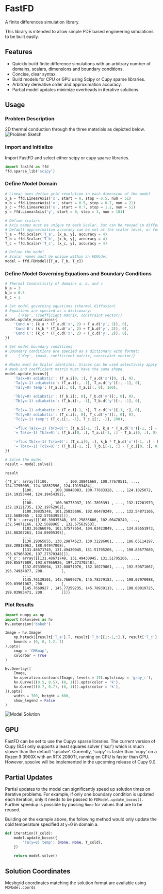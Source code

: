 # FastFD
A finite differences simulation library.

This library is intended to allow simple PDE based engineering simulations to be built easily.

## Features
 * Quickly build finite difference simulations with an arbitrary number of domains, scalars, dimensions and boundary conditions.
 * Concise, clear syntax.
 * Build models for CPU or GPU using Scipy or Cupy sparse libraries.
 * Arbitrary derivative order and approximation accuracy.
 * Partial model updates minimize overheads in iterative solutions.

## Usage
### Problem Description
2D thermal conduction through the three materials as depicted below.
![Problem Sketch](./docs/readme/problem_sketch.svg "Problem Sketch")

### Import and Initialize
Import FastFD and select either scipy or cupy sparse libraries.
```python
import fastfd as ffd
ffd.sparse_lib('scipy')
```

### Define Model Domain
```python
# Linear axes define grid resolution in each dimension of the model
x_a = ffd.LinearAxis('x', start = 0, stop = 0.5, num = 51)
x_b = ffd.LinearAxis('x', start = 0.5, stop = 0.7, num = 21)
x_c = ffd.LinearAxis('x', start = 0.7, stop = 1.2, num = 51)
y = ffd.LinearAxis('y', start = 0, stop = 1, num = 101)

# Define scalars
# Axis names must be unique to each Scalar, but can be reused in different scalars.
# Default approximation accuracy can be set at the scalar level, or for individual derivitive calls
T_a = ffd.Scalar('T_a', [x_a, y], accuracy = 4)
T_b = ffd.Scalar('T_b', [x_b, y], accuracy = 4)
T_c = ffd.Scalar('T_c', [x_c, y], accuracy = 4)

# Define the model
# Scalar names must be unique within an FDModel
model = ffd.FDModel([T_a, T_b, T_c])
```

### Define Model Governing Equations and Boundary Conditions
```python
# Thermal Conductivity of domains a, b, and c
k_a = 3
k_b = 0.5
k_c = 1

# Set model governing equations (thermal diffusion)
# Equations are specied as a dictionary:
#     {'Key', (coefficient matrix, constraint vector)}
model.update_equations({
    'Cond A': (k_a * (T_a.d('x', 2) + T_a.d('y', 2)), 0),
    'Cond B': (k_b * (T_b.d('x', 2) + T_b.d('y', 2)), 0),
    'Cond C': (k_c * (T_c.d('x', 2) + T_c.d('y', 2)), 0),
})

# Set model boundary conditions
# Boundary conditions are specied as a dictionary with format:
#     {'Key', (mask, coefficient matrix, constraint vector)}
    
# Masks must be Scalar identites. Slices can be used selectively apply boundary conditions. Each
# mask and coefficient matrix must have the same shape.
model.update_bocos({
    'Ta(x=0) adiabatic': (T_a.i[0, :], T_a.d('x')[0, :], 0),
    'Ta(y=-1) adiabatic': (T_a.i[:, -1], T_a.d('y')[:, -1], 0),
    'Ta(y=0) temp': (T_a.i[:, 0], T_a.i[:, 0], 100),
    
    'Tb(y=0) adiabatic': (T_b.i[:, 0], T_b.d('y')[:, 0], 0),
    'Tb(y=-1) adiabatic': (T_b.i[:, -1], T_b.d('y')[:, -1], 0),
    
    'Tc(x=-1) adiabatic': (T_c.i[-1, :], T_c.d('x')[-1, :], 0),
    'Tc(y=0) adiabatic': (T_c.i[:, 0], T_c.d('y')[:, 0], 0),
    'Tc(y=-1) temp': (T_c.i[:, -1], T_c.i[:, -1], 200),
    
    '=flux Ta(x=-1) Tb(x=0)': (T_a.i[-1, :], k_a * T_a.d('x')[-1, :] - k_b * T_b.d('x')[0, :], 0),
    '= Ta(x=-1) Tb(x=0)': (T_b.i[0, :], T_a.i[-1, :] - T_b.i[0, :], 0),
    
    '=flux Tb(x=-1) Tc(x=0)': (T_c.i[0, :], k_b * T_b.d('x')[-1, :] - k_c * T_c.d('x')[0, :], 0),
    '= Tb(x=-1) Tc(x=0)': (T_b.i[-1, :], T_b.i[-1, :] - T_c.i[0, :], 0),
})

# Solve the model
result = model.solve()

result
```

```
{'T_a': array([[100.        , 100.38841668, 100.77670511, ..., 124.1795005, 124.18852596, 124.19153484],
        [100.        , 100.38848083, 100.77683328, ..., 124.1825072, 124.19153444, 124.19454392],
        ...,
        [100.        , 100.96773937, 101.7895391 , ..., 132.17201979, 132.19121735, 132.19762902],
        [100.30835348, 101.25835606, 102.06470249, ..., 132.54871166, 132.5688965 , 132.57563953]]),
 'T_b': array([[100.30835348, 101.25835606, 102.06470249, ..., 132.54871166, 132.5688965 , 132.57563953],
        [103.36366076, 103.57577554, 104.03423849, ..., 134.85551973, 134.88207261, 134.89095395],
        ...,
        [130.29065855, 130.29874523, 130.32296001, ..., 186.65114197, 188.20818963, 188.94947008],
        [131.48671749, 131.49430945, 131.51705206, ..., 190.85577689, 193.67966926, 197.27370348]]),
 'T_c': array([[131.48671749, 131.49430945, 131.51705206, ..., 190.85577689, 193.67966926, 197.27370348],
        [132.07335094, 132.08071976, 132.10279801, ..., 192.59871067, 195.74934077, 200.        ],
        ...,
        [145.76139301, 145.76699276, 145.78379182, ..., 198.07970988, 199.03961067, 200.        ],
        [145.7669927 , 145.77259235, 145.78939113, ..., 198.08019725, 199.03985471, 200.        ]])}
```

### Plot Results
```python
import numpy as np
import holoviews as hv
hv.extension('bokeh')

Image = hv.Image(
    np.hstack([result['T_a'].T, result['T_b'][1:-1,:].T, result['T_c'].T])[::-1,:],
    bounds = (0, 0, 1.2, 1)
).opts(
    cmap = 'CMRmap',
    colorbar = True
)

hv.Overlay([
    Image,
    hv.operation.contours(Image, levels = 15).opts(cmap = 'gray_r'),
    hv.Curve(((0.5, 0.5), (0, 1))).opts(color = 'k'),
    hv.Curve(((0.7, 0.7), (0, 1))).opts(color = 'k'),
]).opts(
    width = 700, height = 600,
    show_legend = False
)
```
![Model Solution](./docs/readme/model_solution.png "Example Problem Solution")

## GPU
FastFD can be set to use the Cupyx sparse libraries. The current version of Cupy (8.5) only supports a least squares
solver ('lsqr') which is much slower than the default 'spsolve'. Currently, 'scipy' is faster than 'cupy' on a Ryzen 9 3900X
with an RTX 2080Ti, running on CPU is faster than GPU. However, spsolve will be implemented in the upcoming release of Cupy 9.0.

## Partial Updates
Partial updates to the model can significantly speed up solution times on iterative problems. For example, if only one boundary
condition is updated each iteration, only it needs to be passed to `FDModel.update_bocos()`. Further speedup is possible by passing
`None` for values that are to be reused.

Building on the example above, the following method would only update the cold temperature specified at y=0 in domain a.

```python
def iteration(T_cold):
    model.update_bocos({
        'Ta(y=0) temp': (None, None, T_cold),
    })
    
    return model.solve()
```

## Solution Coordinates
Meshgrid coordinates matching the solution format are available using `FDModel.coords`
